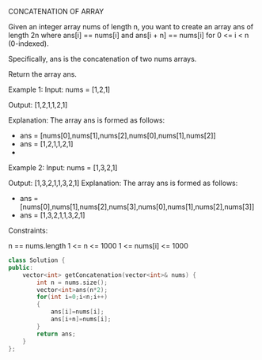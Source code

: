 CONCATENATION OF ARRAY

Given an integer array nums of length n, you want to create an array ans of length 2n where ans[i] == nums[i] and ans[i + n] == nums[i] for 0 <= i < n (0-indexed).

Specifically, ans is the concatenation of two nums arrays.

Return the array ans.

 

Example 1:
Input: nums = [1,2,1]

Output: [1,2,1,1,2,1]

Explanation: The array ans is formed as follows:
- ans = [nums[0],nums[1],nums[2],nums[0],nums[1],nums[2]]
- ans = [1,2,1,1,2,1]
- 

Example 2:
Input: nums = [1,3,2,1]

Output: [1,3,2,1,1,3,2,1]
Explanation: The array ans is formed as follows:
- ans = [nums[0],nums[1],nums[2],nums[3],nums[0],nums[1],nums[2],nums[3]]
- ans = [1,3,2,1,1,3,2,1]
 

Constraints:

n == nums.length
1 <= n <= 1000
1 <= nums[i] <= 1000

```C++
class Solution {
public:
    vector<int> getConcatenation(vector<int>& nums) {
        int n = nums.size();
        vector<int>ans(n*2);
        for(int i=0;i<n;i++)
        {
            ans[i]=nums[i];
            ans[i+n]=nums[i];
        }
        return ans;
    }
};
```
